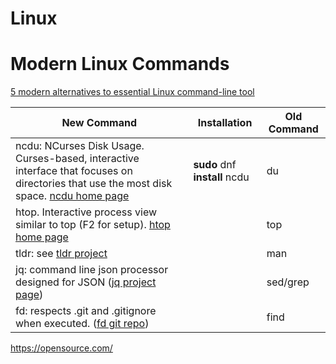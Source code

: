 # Linux



# Modern Linux Commands

[5 modern alternatives to essential Linux command-line tool](https://opensource.com/article/20/6/modern-linux-command-line-tools)

| New Command                                                  | Installation                  | Old Command |
| ------------------------------------------------------------ | ----------------------------- | ----------- |
| ncdu: NCurses Disk Usage.  Curses-based, interactive interface that focuses on directories that use the most disk space.  [ncdu home page](https://dev.yorhel.nl/ncdu) | **sudo** dnf **install** ncdu | du          |
| htop. Interactive process view similar to top (F2 for setup). [htop home page](https://hisham.hm/htop/) |                               | top         |
| tldr: see [tldr project](https://tldr.sh/)                   |                               | man         |
| jq: command line json processor designed for JSON ([jq project page](https://stedolan.github.io/jq/)) |                               | sed/grep    |
| fd: respects .git and .gitignore when executed.  ([fd git repo](https://github.com/sharkdp/fd/)) |                               | find        |



https://opensource.com/

